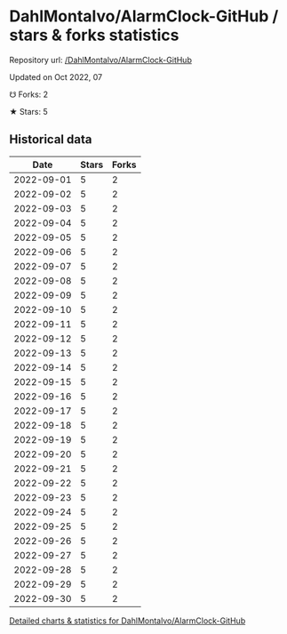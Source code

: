 # DahlMontalvo/AlarmClock-GitHub / stars & forks statistics

Repository url: [/DahlMontalvo/AlarmClock-GitHub](https://github.com/DahlMontalvo/AlarmClock-GitHub)

Updated on Oct 2022, 07

☋ Forks: 2

★ Stars: 5

## Historical data
| Date | Stars | Forks |
|------|-------|-------|
| 2022-09-01 | 5 | 2 | 
| 2022-09-02 | 5 | 2 | 
| 2022-09-03 | 5 | 2 | 
| 2022-09-04 | 5 | 2 | 
| 2022-09-05 | 5 | 2 | 
| 2022-09-06 | 5 | 2 | 
| 2022-09-07 | 5 | 2 | 
| 2022-09-08 | 5 | 2 | 
| 2022-09-09 | 5 | 2 | 
| 2022-09-10 | 5 | 2 | 
| 2022-09-11 | 5 | 2 | 
| 2022-09-12 | 5 | 2 | 
| 2022-09-13 | 5 | 2 | 
| 2022-09-14 | 5 | 2 | 
| 2022-09-15 | 5 | 2 | 
| 2022-09-16 | 5 | 2 | 
| 2022-09-17 | 5 | 2 | 
| 2022-09-18 | 5 | 2 | 
| 2022-09-19 | 5 | 2 | 
| 2022-09-20 | 5 | 2 | 
| 2022-09-21 | 5 | 2 | 
| 2022-09-22 | 5 | 2 | 
| 2022-09-23 | 5 | 2 | 
| 2022-09-24 | 5 | 2 | 
| 2022-09-25 | 5 | 2 | 
| 2022-09-26 | 5 | 2 | 
| 2022-09-27 | 5 | 2 | 
| 2022-09-28 | 5 | 2 | 
| 2022-09-29 | 5 | 2 | 
| 2022-09-30 | 5 | 2 | 


[Detailed charts & statistics for DahlMontalvo/AlarmClock-GitHub](https://reviewgithub.com/rep/DahlMontalvo/AlarmClock-GitHub)
